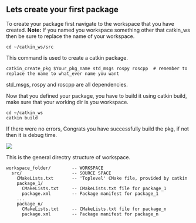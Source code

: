 

## Lets create your first package
To create your package first navigate to the workspace that you have created.
**Note:** If you named you workspace something other that catkin_ws then be sure to replace the name of your workspace.

```
cd ~/catkin_ws/src
```
This command is used to create a catkin package.
```
catkin_create_pkg $Your_pkg_name std_msgs rospy roscpp  # remember to replace the name to what_ever name you want
```
std_msgs, rospy and roscpp are all dependencies.

Now that you defined your package, you have to build it using catkin build, make sure that your working dir is you workspace.
```
cd ~/catkin_ws
catkin build
```

If there were no errors, Congrats you have successfully build the pkg, if not then it is debug time.

<img src="serious.gif"/>

This is the general directry structure of workspace.
```
workspace_folder/        -- WORKSPACE
  src/                   -- SOURCE SPACE
    CMakeLists.txt       -- 'Toplevel' CMake file, provided by catkin
    package_1/
      CMakeLists.txt     -- CMakeLists.txt file for package_1
      package.xml        -- Package manifest for package_1
    ...
    package_n/
      CMakeLists.txt     -- CMakeLists.txt file for package_n
      package.xml        -- Package manifest for package_n
```
